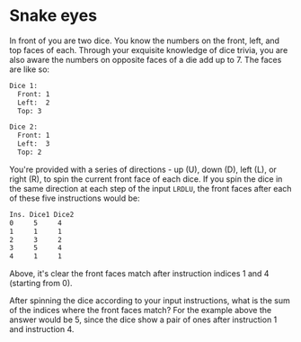 # Snake eyes

In front of you are two dice. You know the numbers on the front, left, and top faces of each. Through your exquisite knowledge of dice trivia, you are also aware the numbers on opposite faces of a die add up to 7. The faces are like so:

```txt
Dice 1:
  Front: 1
  Left:  2
  Top: 3

Dice 2:
  Front: 1
  Left:  3
  Top: 2
```

You're provided with a series of directions - up (U), down (D), left (L), or right (R), to spin the current front face of each dice. If you spin the dice in the same direction at each step of the input `LRDLU`, the front faces after each of these five instructions would be:

```txt
Ins. Dice1 Dice2
0     5     4
1     1     1
2     3     2
3     5     4
4     1     1
```

Above, it's clear the front faces match after instruction indices 1 and 4 (starting from 0).

After spinning the dice according to your input instructions, what is the sum of the indices where the front faces match? For the example above the answer would be 5, since the dice show a pair of ones after instruction 1 and instruction 4.
